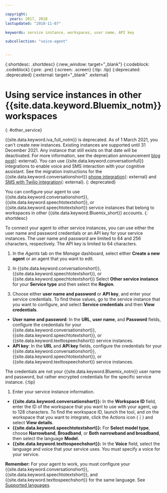 ```yaml
---

copyright:
  years: 2017, 2018
lastupdated: "2018-11-07"

keywords: service instance, workspaces, user name, API key

subcollection: "voice-agent"


---
```


{:shortdesc: .shortdesc}
{:new_window: target="_blank"}
{:codeblock: .codeblock}
{:pre: .pre}
{:screen: .screen}
{:tip: .tip}
{:deprecated: .deprecated}
{:external: target="_blank" .external}


# Using service instances in other {{site.data.keyword.Bluemix_notm}} workspaces
{: #other_service}

{{site.data.keyword.iva_full_notm}} is deprecated. As of 1 March 2021, you can't create new instances. Existing instances are supported until 31 December 2021. Any instance that still exists on that date will be deactivated. For more information, see the deprecation announcement [blog post](https://community.ibm.com/community/user/watsonapps/blogs/mitch-mason1/2021/02/08/announcing-voice-agent-with-watson-deprecation){: external}. You can use {{site.data.keyword.conversationfull}} integrations to enable voice and SMS interaction with your cognitive assistant. See the migration instructions for the {{site.data.keyword.conversationshort}} [phone integration](/docs/assistant?topic=assistant-deploy-phone#deploy-phone-migrate-from-va){: external} and [SMS with Twilio integration](/docs/assistant?topic=assistant-deploy-sms#deploy-sms-migrate-from-va){: external}.
{: deprecated}

You can configure your agent to use {{site.data.keyword.conversationshort}}, {{site.data.keyword.speechtotextshort}}, or {{site.data.keyword.speechtotextshort}} service instances that belong to workspaces in other {{site.data.keyword.Bluemix_short}} accounts.
{: shortdesc}

To connect your agent to other service instances, you can use either the user name and password credentials or an API key for your service instances. The user name and password are limited to 64 and 256 characters, respectively. The API key is limited to 64 characters.

1. In the _Agents_ tab on the _Manage_ dashboard, select either **Create a new agent** or an agent that you want to edit.

1. In  {{site.data.keyword.conversationshort}}, {{site.data.keyword.speechtotextshort}}, or {{site.data.keyword.speechtotextshort}} Select **Other service instance** for your **Service type** and then select the **Region**.

1. Choose either **user name and password** or **API key**, and enter your service credentials.
  To find these values, go to the service instance that you want to configure, and select **Service credentials** and then **View credentials**.

  * **User name and password**: In the **URL**, **user name**, and **Password** fields, configure the credentials for your {{site.data.keyword.conversationshort}}, {{site.data.keyword.speechtotextshort}}, or {{site.data.keyword.texttospeechshort}} service instances.
  * **API key**: In the **URL** and **API key** fields, configure the credentials for your {{site.data.keyword.conversationshort}}, {{site.data.keyword.speechtotextshort}}, or {{site.data.keyword.texttospeechshort}} service instances.

  The credentials are not your {{site.data.keyword.Bluemix_notm}} user name and password, but rather encrypted credentials for the specific service instance.
  {:tip}

1. Enter your service instance information.

  * **{{site.data.keyword.conversationshort}}:** In the **Workspace ID** field, enter the ID of the workspace that you want to use with your agent, up to 128 characters. To find the workspace ID, launch the tool, and on the workspace that you want to integrate, click the Actions icon (**&vellip;**) and select **View details**.
  * **{{site.data.keyword.speechtotextshort}}:** For **Select model type**, choose **Narrowband**, **Broadband**, or **Both narrowband and broadband**, then select the language **Model**.
  * **{{site.data.keyword.texttospeechshort}}:** In the **Voice** field, select the language and voice that your service uses. You must specify a voice for your service.

**Remember:** For your agent to work, you must configure your {{site.data.keyword.conversationshort}}, {{site.data.keyword.speechtotextshort}}, and {{site.data.keyword.texttospeechshort}} for the same language. See [Supported languages](/docs/voice-agent?topic=voice-agent-about#supported-languages).
